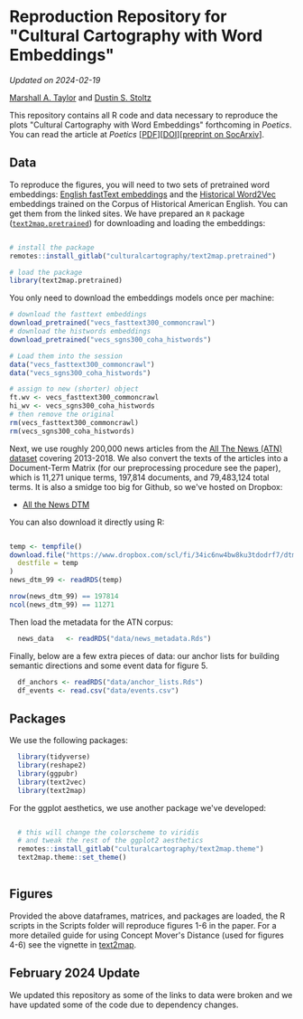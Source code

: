 # Reproduction Repository for "Cultural Cartography with Word Embeddings"

*Updated on 2024-02-19*

[Marshall A. Taylor](https://www.marshalltaylor.net) and [Dustin S. Stoltz](https://www.dustinstoltz.com)

This repository contains all R code and data necessary to reproduce the plots "Cultural Cartography with Word Embeddings" forthcoming in *Poetics*. You can read the article at *Poetics* [[PDF](https://drive.google.com/file/d/1cTyHza-3PMIGYA50bFYMXwmG3oGcvUGj/view?usp=sharing)][[DOI](https://doi.org/10.1016/j.poetic.2021.101567)][[preprint on SocArxiv](https://osf.io/preprints/socarxiv/5djcn/)].

## Data

To reproduce the figures, you will need to two sets of pretrained word embeddings: [English fastText embeddings](https://fasttext.cc/docs/en/crawl-vectors.html) and the [Historical Word2Vec](https://nlp.stanford.edu/projects/histwords/) embeddings trained on the Corpus of Historical American English. You can get them from the linked sites. We have prepared an `R` package ([`text2map.pretrained`](https://culturalcartography.gitlab.io/text2map.pretrained/)) for downloading and loading the embeddings: 

```r

# install the package
remotes::install_gitlab("culturalcartography/text2map.pretrained")

# load the package
library(text2map.pretrained)
```

You only need to download the embeddings models once per machine:

```r
# download the fasttext embeddings
download_pretrained("vecs_fasttext300_commoncrawl")
# download the histwords embeddings
download_pretrained("vecs_sgns300_coha_histwords")
```

```r
# Load them into the session
data("vecs_fasttext300_commoncrawl")
data("vecs_sgns300_coha_histwords")

# assign to new (shorter) object 
ft.wv <- vecs_fasttext300_commoncrawl
hi_wv <- vecs_sgns300_coha_histwords
# then remove the original
rm(vecs_fasttext300_commoncrawl)
rm(vecs_sgns300_coha_histwords)

```

Next, we use roughly 200,000 news articles from the [All The News (ATN) dataset](https://components.one/datasets/all-the-news-articles-dataset/) covering 2013-2018. We also convert the texts of the articles into a Document-Term Matrix (for our preprocessing procedure see the paper), which is 11,271 unique terms, 197,814 documents, and 79,483,124 total terms. It is also a smidge too big for Github, so we've hosted on Dropbox:

- [All the News DTM](https://www.dropbox.com/scl/fi/34ic6nw4bw8ku3tdodrf7/dtm_news.Rds?rlkey=8mwuaedqpiqe6zut11ryhvg3o&dl=0)

You can also download it directly using R:

```r 

temp <- tempfile()
download.file("https://www.dropbox.com/scl/fi/34ic6nw4bw8ku3tdodrf7/dtm_news.Rds?rlkey=8mwuaedqpiqe6zut11ryhvg3o&raw=1",
  destfile = temp
)
news_dtm_99 <- readRDS(temp)

nrow(news_dtm_99) == 197814
ncol(news_dtm_99) == 11271

```

Then load the metadata for the ATN corpus:

```r
  news_data   <- readRDS("data/news_metadata.Rds")
```

Finally, below are a few extra pieces of data: our anchor lists for building semantic directions and some event data for figure 5.

```r
  df_anchors <- readRDS("data/anchor_lists.Rds")
  df_events <- read.csv("data/events.csv")
```
## Packages 

We use the following packages:

```r
  library(tidyverse)
  library(reshape2)
  library(ggpubr)
  library(text2vec)
  library(text2map)
```

For the ggplot aesthetics, we use another package we've developed:
```r

  # this will change the colorscheme to viridis
  # and tweak the rest of the ggplot2 aesthetics
  remotes::install_gitlab("culturalcartography/text2map.theme")
  text2map.theme::set_theme()
  
```

## Figures 

Provided the above dataframes, matrices, and packages are loaded, the R scripts in the Scripts folder will reproduce figures 1-6 in the paper. For a more detailed guide for using Concept Mover's Distance (used for figures 4-6) see the vignette in [text2map](https://culturalcartography.gitlab.io/text2map/articles/CMDist-concept-movers-distance.html).

## February 2024 Update

We updated this repository as some of the links to data were broken and we have updated some of the code due to dependency changes.
